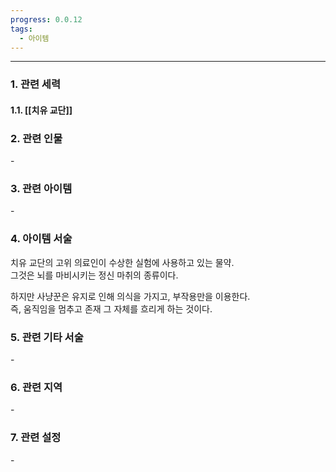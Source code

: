 ```yaml
---
progress: 0.0.12
tags:
  - 아이템
---
```

---
### 1. 관련 세력 
#### 1.1. [[치유 교단]]

### 2. 관련 인물
 \-

### 3. 관련 아이템
\-


### 4. 아이템 서술
치유 교단의 고위 의료인이 수상한 실험에 사용하고 있는 물약.  
그것은 뇌를 마비시키는 정신 마취의 종류이다.  
  
하지만 사냥꾼은 유지로 인해 의식을 가지고, 부작용만을 이용한다.  
즉, 움직임을 멈추고 존재 그 자체를 흐리게 하는 것이다.

### 5. 관련 기타 서술
\-

### 6. 관련 지역
\-

### 7. 관련 설정
\-